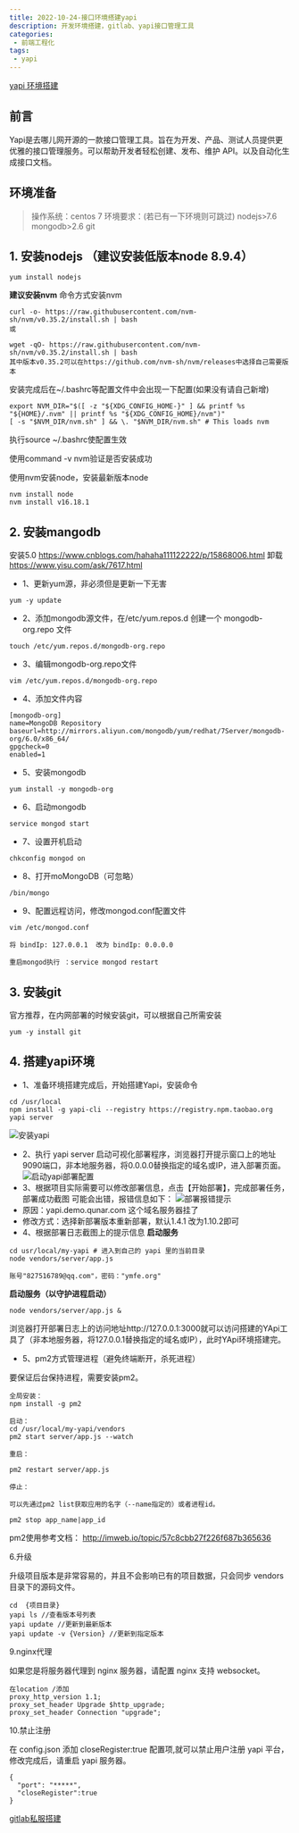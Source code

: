 ```yaml
---
title: 2022-10-24-接口环境搭建yapi
description: 开发环境搭建，gitlab、yapi接口管理工具
categories:
 - 前端工程化
tags:
 - yapi
---
```


[yapi 环境搭建](https://blog.csdn.net/ChiChengIT/article/details/97560583)

## 前言
Yapi是去哪儿网开源的一款接口管理工具。旨在为开发、产品、测试人员提供更优雅的接口管理服务。可以帮助开发者轻松创建、发布、维护 API。以及自动化生成接口文档。


## 环境准备
> 操作系统：centos 7 环境要求：(若已有一下环境则可跳过)
> nodejs>7.6
> mongodb>2.6
> git



## 1. 安装nodejs （建议安装低版本node 8.9.4）
```
yum install nodejs
```
**建议安装nvm**
命令方式安装nvm
```
curl -o- https://raw.githubusercontent.com/nvm-sh/nvm/v0.35.2/install.sh | bash
或

wget -qO- https://raw.githubusercontent.com/nvm-sh/nvm/v0.35.2/install.sh | bash
其中版本v0.35.2可以在https://github.com/nvm-sh/nvm/releases中选择自己需要版本
```
安装完成后在~/.bashrc等配置文件中会出现一下配置(如果没有请自己新增)
```
export NVM_DIR="$([ -z "${XDG_CONFIG_HOME-}" ] && printf %s "${HOME}/.nvm" || printf %s "${XDG_CONFIG_HOME}/nvm")"
[ -s "$NVM_DIR/nvm.sh" ] && \. "$NVM_DIR/nvm.sh" # This loads nvm
```
执行source ~/.bashrc使配置生效

使用command -v nvm验证是否安装成功

使用nvm安装node，安装最新版本node
```
nvm install node 
nvm install v16.18.1 
```

## 2. 安装mangodb
安装5.0 https://www.cnblogs.com/hahaha111122222/p/15868006.html
卸载 https://www.yisu.com/ask/7617.html
- 1、更新yum源，非必须但是更新一下无害
```
yum -y update
```
- 2、添加mongodb源文件，在/etc/yum.repos.d 创建一个 mongodb-org.repo 文件
```
touch /etc/yum.repos.d/mongodb-org.repo
```
- 3、编辑mongodb-org.repo文件
```
vim /etc/yum.repos.d/mongodb-org.repo
```
- 4、添加文件内容
```
[mongodb-org]
name=MongoDB Repository
baseurl=http://mirrors.aliyun.com/mongodb/yum/redhat/7Server/mongodb-org/6.0/x86_64/
gpgcheck=0
enabled=1
```
- 5、安装mongodb
```
yum install -y mongodb-org
```
- 6、启动mongodb
```
service mongod start
```
- 7、设置开机启动
```
chkconfig mongod on
```
- 8、打开moMongoDB（可忽略）
```
/bin/mongo
```
- 9、配置远程访问，修改mongod.conf配置文件
```
vim /etc/mongod.conf

将 bindIp: 127.0.0.1  改为 bindIp: 0.0.0.0

重启mongod执行 ：service mongod restart
```

## 3. 安装git
官方推荐，在内网部署的时候安装git，可以根据自己所需安装

```
yum -y install git
```
## 4. 搭建yapi环境
- 1、准备环境搭建完成后，开始搭建Yapi，安装命令

```
cd /usr/local
npm install -g yapi-cli --registry https://registry.npm.taobao.org
yapi server
```
![安装yapi](/assets/images/yapi/yapi1.png)
- 2、执行 yapi server 启动可视化部署程序，浏览器打开提示窗口上的地址9090端口，非本地服务器，将0.0.0.0替换指定的域名或IP，进入部署页面。
![启动yapi部署配置](/assets/images/yapi/yapi2.png)
- 3、根据项目实际需要可以修改部署信息，点击【开始部署】，完成部署任务，部署成功截图
可能会出错，报错信息如下：
![部署报错提示](/assets/images/yapi/yapi3.png)
- 原因：yapi.demo.qunar.com 这个域名服务器挂了
- 修改方式：选择新部署版本重新部署，默认1.4.1 改为1.10.2即可
- 4、根据部署日志截图上的提示信息
**启动服务**
```
cd usr/local/my-yapi # 进入到自己的 yapi 里的当前目录
node vendors/server/app.js

账号"827516789@qq.com"，密码："ymfe.org"
```
**启动服务（以守护进程启动）**
```
node vendors/server/app.js &
```
浏览器打开部署日志上的访问地址http://127.0.0.1:3000就可以访问搭建的YApi工具了（非本地服务器，将127.0.0.1替换指定的域名或IP），此时YApi环境搭建完。

- 5、pm2方式管理进程（避免终端断开，杀死进程）

要保证后台保持进程，需要安装pm2。
```
全局安装：
npm install -g pm2

启动：
cd /usr/local/my-yapi/vendors
pm2 start server/app.js --watch

重启：

pm2 restart server/app.js

停止：

可以先通过pm2 list获取应用的名字（--name指定的）或者进程id。

pm2 stop app_name|app_id
```
pm2使用参考文档：
http://imweb.io/topic/57c8cbb27f226f687b365636

6.升级

升级项目版本是非常容易的，并且不会影响已有的项目数据，只会同步 vendors 目录下的源码文件。
```
cd  {项目目录}
yapi ls //查看版本号列表
yapi update //更新到最新版本
yapi update -v {Version} //更新到指定版本
```
9.nginx代理

如果您是将服务器代理到 nginx 服务器，请配置 nginx 支持 websocket。
```
在location /添加
proxy_http_version 1.1;
proxy_set_header Upgrade $http_upgrade;
proxy_set_header Connection "upgrade";
```
10.禁止注册

在 config.json 添加 closeRegister:true 配置项,就可以禁止用户注册 yapi 平台，修改完成后，请重启 yapi 服务器。
```
{
  "port": "*****",
  "closeRegister":true
}
```

[gitlab私服搭建](http://wcmc.csu.edu.cn/doc/wcmc-GitLab%20User%20Guide.pdf)